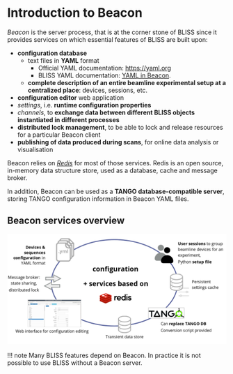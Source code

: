 # Introduction to Beacon

*Beacon* is the server process, that is at the corner stone of BLISS since it
provides services on which essential features of BLISS are built upon:

* **configuration database**
    - text files in **YAML** format
        * Official YAML documentation: https://yaml.org
        * BLISS YAML documentation: [YAML in Beacon](beacon_db.md).
    - **complete description of an entire beamline
    experimental setup at a centralized place**: devices, sessions, etc.
* **configuration editor** web application
* *settings*, i.e. **runtime configuration properties**
* *channels*, to **exchange data between different BLISS objects instantiated in different processes**
* **distributed lock management**, to be able to lock and release resources for a particular Beacon client
* **publishing of data produced during scans**, for online data analysis or visualisation

Beacon relies on [*Redis*](https://redis.io) for most of those services. Redis
is an open source, in-memory data structure store, used as a database, cache and
message broker.

In addition, Beacon can be used as a **TANGO database-compatible server**,
storing TANGO configuration information in Beacon YAML files.

## Beacon services overview

![Beacon services overview](img/beacon_services.png)

!!! note
    Many BLISS features depend on Beacon. In practice it is not possible to use
    BLISS without a Beacon server.
